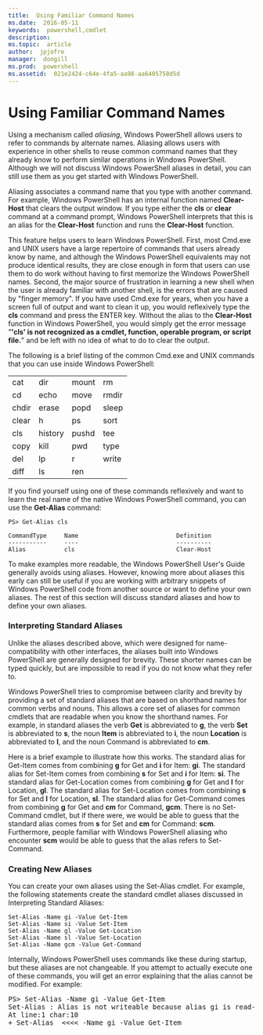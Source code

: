 ```yaml
---
title:  Using Familiar Command Names
ms.date:  2016-05-11
keywords:  powershell,cmdlet
description:  
ms.topic:  article
author:  jpjofre
manager:  dongill
ms.prod:  powershell
ms.assetid:  021e2424-c64e-4fa5-aa98-aa6405758d5d
---
```


# Using Familiar Command Names
Using a mechanism called *aliasing*, Windows PowerShell allows users to refer to commands by alternate names. Aliasing allows users with experience in other shells to reuse common command names that they already know to perform similar operations in Windows PowerShell. Although we will not discuss Windows PowerShell aliases in detail, you can still use them as you get started with Windows PowerShell.

Aliasing associates a command name that you type with another command. For example, Windows PowerShell has an internal function named **Clear-Host** that clears the output window. If you type either the **cls** or **clear** command at a command prompt, Windows PowerShell interprets that this is an alias for the **Clear-Host** function and runs the **Clear-Host** function.

This feature helps users to learn Windows PowerShell. First, most Cmd.exe and UNIX users have a large repertoire of commands that users already know by name, and although the Windows PowerShell equivalents may not produce identical results, they are close enough in form that users can use them to do work without having to first memorize the Windows PowerShell names. Second, the major source of frustration in learning a new shell when the user is already familiar with another shell, is the errors that are caused by "finger memory". If you have used Cmd.exe for years, when you have a screen full of output and want to clean it up, you would reflexively type the **cls** command and press the ENTER key. Without the alias to the **Clear-Host** function in Windows PowerShell, you would simply get the error message "**'cls' is not recognized as a cmdlet, function, operable program, or script file.**" and be left with no idea of what to do to clear the output.

The following is a brief listing of the common Cmd.exe and UNIX commands that you can use inside Windows PowerShell:

|||||
|-|-|-|-|
|cat|dir|mount|rm|
|cd|echo|move|rmdir|
|chdir|erase|popd|sleep|
|clear|h|ps|sort|
|cls|history|pushd|tee|
|copy|kill|pwd|type|
|del|lp|r|write|
|diff|ls|ren||

If you find yourself using one of these commands reflexively and want to learn the real name of the native Windows PowerShell command, you can use the **Get-Alias** command:

```
PS> Get-Alias cls

CommandType     Name                            Definition
-----------     ----                            ----------
Alias           cls                             Clear-Host
```

To make examples more readable, the Windows PowerShell User's Guide generally avoids using aliases. However, knowing more about aliases this early can still be useful if you are working with arbitrary snippets of Windows PowerShell code from another source or want to define your own aliases. The rest of this section will discuss standard aliases and how to define your own aliases.

### Interpreting Standard Aliases
Unlike the aliases described above, which were designed for name-compatibility with other interfaces, the aliases built into Windows PowerShell are generally designed for brevity. These shorter names can be typed quickly, but are impossible to read if you do not know what they refer to.

Windows PowerShell tries to compromise between clarity and brevity by providing a set of standard aliases that are based on shorthand names for common verbs and nouns. This allows a core set of aliases for common cmdlets that are readable when you know the shorthand names. For example, in standard aliases the verb **Get** is abbreviated to **g**, the verb **Set** is abbreviated to **s**, the noun **Item** is abbreviated to **i**, the noun **Location** is abbreviated to **l**, and the noun Command is abbreviated to **cm**.

Here is a brief example to illustrate how this works. The standard alias for Get-Item comes from combining **g** for Get and **i** for Item: **gi**. The standard alias for Set-Item comes from combining **s** for Set and **i** for Item: **si**. The standard alias for Get-Location comes from combining **g** for Get and **l** for Location, **gl**. The standard alias for Set-Location comes from combining **s** for Set and **l** for Location, **sl**. The standard alias for Get-Command comes from combining **g** for Get and **cm** for Command, **gcm**. There is no Set-Command cmdlet, but if there were, we would be able to guess that the standard alias comes from **s** for Set and **cm** for Command: **scm**. Furthermore, people familiar with Windows PowerShell aliasing who encounter **scm** would be able to guess that the alias refers to Set-Command.

### Creating New Aliases
You can create your own aliases using the Set-Alias cmdlet. For example, the following statements create the standard cmdlet aliases discussed in Interpreting Standard Aliases:

```
Set-Alias -Name gi -Value Get-Item
Set-Alias -Name si -Value Set-Item
Set-Alias -Name gl -Value Get-Location
Set-Alias -Name sl -Value Set-Location
Set-Alias -Name gcm -Value Get-Command
```

Internally, Windows PowerShell uses commands like these during startup, but these aliases are not changeable. If you attempt to actually execute one of these commands, you will get an error explaining that the alias cannot be modified. For example:

<pre>PS> Set-Alias -Name gi -Value Get-Item
Set-Alias : Alias is not writeable because alias gi is read-only or constant and cannot be written to.
At line:1 char:10
+ Set-Alias  <<<< -Name gi -Value Get-Item</pre>

